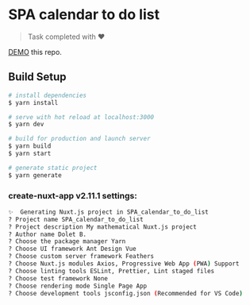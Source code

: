 # SPA calendar to do list
> Task completed with ❤

[DEMO](https://bizhev.github.io/SPA_calendar_to_do_list/) this repo.

## Build Setup

``` bash
# install dependencies
$ yarn install

# serve with hot reload at localhost:3000
$ yarn dev

# build for production and launch server
$ yarn build
$ yarn start

# generate static project
$ yarn generate
```

### create-nuxt-app v2.11.1 settings:
```bash
✨  Generating Nuxt.js project in SPA_calendar_to_do_list
? Project name SPA_calendar_to_do_list
? Project description My mathematical Nuxt.js project
? Author name Dolet B.
? Choose the package manager Yarn
? Choose UI framework Ant Design Vue
? Choose custom server framework Feathers
? Choose Nuxt.js modules Axios, Progressive Web App (PWA) Support
? Choose linting tools ESLint, Prettier, Lint staged files
? Choose test framework None
? Choose rendering mode Single Page App
? Choose development tools jsconfig.json (Recommended for VS Code)
```